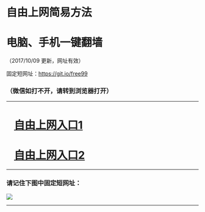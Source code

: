 ﻿# 自由上网简易方法

# 电脑、手机一键翻墙

（2017/10/09 更新，网址有效）

固定短网址：https://git.io/free99

### （微信如打不开，请转到浏览器打开）


***





# &nbsp;&nbsp; <a href="http://ft1943316031.fwq-tz-1001.info/fwqtz01.html?t=100900114756 " target="_blank">自由上网入口1</a>
# &nbsp;&nbsp; <a href="http://ft1650210574.fwq-tz-1002.info/fwqtz02.html?t=100900126270 " target="_blank">自由上网入口2</a>
***

### 请记住下图中固定短网址：

<img src="https://s3-us-west-2.amazonaws.com/fwq-1001/yjfq-20170905okok.png" /> 


***


